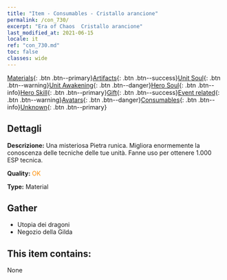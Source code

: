 ```yaml
---
title: "Item - Consumables - Cristallo arancione"
permalink: /con_730/
excerpt: "Era of Chaos  Cristallo arancione"
last_modified_at: 2021-06-15
locale: it
ref: "con_730.md"
toc: false
classes: wide
---
```

 [Materials](/ItemsIT/){: .btn .btn--primary}[Artifacts](/ItemsIT/Artifacts/){: .btn .btn--success}[Unit Soul](/ItemsIT/UnitSoul/){: .btn .btn--warning}[Unit Awakening](/ItemsIT/UnitAwakening/){: .btn .btn--danger}[Hero Soul](/ItemsIT/HeroSoul/){: .btn .btn--info}[Hero Skill](/ItemsIT/HeroSkill/){: .btn .btn--primary}[Gift](/ItemsIT/Gift/){: .btn .btn--success}[Event related](/ItemsIT/Events/){: .btn .btn--warning}[Avatars](/ItemsIT/Avatars/){: .btn .btn--danger}[Consumables](/ItemsIT/Consumables/){: .btn .btn--info}[Unknown](/ItemsIT/Unknown/){: .btn .btn--primary}

## Dettagli
 **Descrizione:** Una misteriosa Pietra runica. Migliora enormemente la conoscenza delle tecniche delle tue unità. Fanne uso per ottenere 1.000 ESP tecnica.

 **Quality:** <span style="color: #FF8C00">OK</span>

 **Type:** Material

## Gather

*    Utopia dei dragoni 
*    Negozio della Gilda 

## This item contains:

  None

